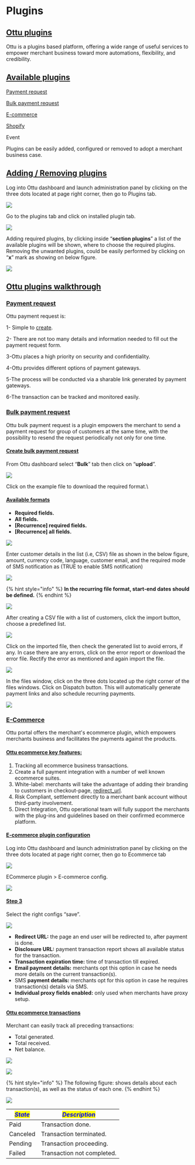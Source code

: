 # Plugins

## [Ottu plugins](./#ottu-plugins)

Ottu is a plugins based platform, offering a wide range of useful services to empower merchant business toward more automations, flexibility, and credibility.

## [Available plugins](./#available-plugins)

[Payment request](./#payment-request)

[Bulk payment request](./#bulk-payment-request)

[E-commerce](./#e-commerce)

[Shopify](../integration.md#shopify-plugin)

Event

Plugins can be easily added, configured or removed to adopt a merchant business case.

## [Adding / Removing plugins](./#adding-removing-plugins)

Log into Ottu dashboard and launch administration panel by clicking on the three dots located at page right corner, then go to Plugins tab.

![](<../../.gitbook/assets/1 (3).png>)

Go to the plugins tab and click on installed plugin tab.

![](<../../.gitbook/assets/2 (5).png>)

Adding required plugins, by clicking inside “**section plugins**” a list of the available plugins will be shown, where to choose the required plugins.\
Removing the unwanted plugins, could be easily performed by clicking on “**x**” mark as showing on below figure.

![](<../../.gitbook/assets/3 (5) (2).png>)

## [Ottu plugins walkthrough](./#ottu-plugins-walkthrough)

### [Payment request](./#payment-request)

Ottu payment request is:&#x20;

1- Simple to [create](../../#creating-payment-request).&#x20;

2- There are not too many details and information needed to fill out the payment request form.&#x20;

3-Ottu places a high priority on security and confidentiality.

4-Ottu provides different options of payment gateways.

5-The process will be conducted via a sharable link generated by payment gateways.&#x20;

6-The transaction can be tracked and monitored easily.

### [Bulk payment request](./#bulk-payment-request)

Ottu bulk payment request is a plugin empowers the merchant to send a payment request for group of customers at the same time, with the possibility to resend the request periodically not only for one time.

#### [Create bulk payment request](./#create-bulk-payment-request)

From Ottu dashboard select “**Bulk**” tab then click on “**upload**”.

![](<../../.gitbook/assets/4 (5).png>)

Click on the example file to download the required format.\


#### [Available formats](./#available-formats)

* **Required fields.**
* **All fields.**
* **\[Recurrence] required fields.**
* **\[Recurrence] all fields.**

![](<../../.gitbook/assets/5 (4) (1).png>)



Enter customer details in the list (i.e, CSV) file as shown in the below figure, amount, currency code, language, customer email, and the required mode of SMS notification as (TRUE to enable SMS notification)

![](<../../.gitbook/assets/6 (4).png>)

{% hint style="info" %}
**In the recurring file format, start-end dates should be defined.**
{% endhint %}

![](<../../.gitbook/assets/7 (3).png>)

After creating a CSV file with a list of customers, click the import button, choose a predefined list.

![](<../../.gitbook/assets/8 (2) (1).png>)

Click on the imported file, then check the generated list to avoid errors, if any. In case there are any errors, click on the error report or download the error file. Rectify the error as mentioned and again import the file.&#x20;

![](<../../.gitbook/assets/9 (3).png>)

In the files window, click on the three dots located up the right corner of the files windows. Click on Dispatch button. This will automatically generate payment links and also schedule recurring payments.&#x20;

![](<../../.gitbook/assets/10 (1).png>)

### [E-Commerce](./#e-commerce)

Ottu portal offers the merchant's ecommerce plugin, which empowers merchants business and facilitates the payments against the products.

#### [Ottu ecommerce key features:](./#ottu-ecommerce-key-features)

1. Tracking all ecommerce business transactions.
2. Create a full payment integration with a number of well known ecommerce suites.
3. White-label: merchants will take the advantage of adding their branding to customers in checkout-page, [redirect\_url](../../developer/checkout-api.md#redirect\_url-string-optional).
4. Risk Compliant, settlement directly to a merchant bank account without third-party involvement.
5. Direct Integration, Ottu operational team will fully support the merchants with the plug-ins and guidelines based on their confirmed ecommerce platform.

#### [E-commerce plugin configuration](./#e-commerce-plugin-configuration)

Log into Ottu dashboard and launch administration panel by clicking on the three dots located at page right corner, then go to Ecommerce tab

![](<../../.gitbook/assets/11 (2).png>)

ECommerce plugin > E-commerce config.

![](../../.gitbook/assets/12.png)

#### [Step 3](./#step-3-1)

Select the right configs “save”.

![](../../.gitbook/assets/13.png)

* **Redirect URL:** the page an end user will be redirected to, after payment is done.
* **Disclosure URL:** payment transaction report shows all available status for the transaction.
* **Transaction expiration time:** time of transaction till expired.
* **Email payment details:** merchants opt this option in case he needs more details on the current transaction(s).
* SMS **payment details:** merchants opt for this option in case he requires transaction(s) details via SMS.
* **Individual proxy fields enabled:** only used when merchants have proxy setup.&#x20;

#### [Ottu ecommerce transactions](./#ottu-ecommerce-transactions)

Merchant can easily track all preceding transactions:

* Total generated.
* Total received.
* Net balance.

![](<../../.gitbook/assets/14 (1).png>)

![](<../../.gitbook/assets/15 (1).png>)

{% hint style="info" %}
The following figure: shows details about each transaction(s), as well as the status of each one.
{% endhint %}

![](../../.gitbook/assets/16.png)

| _<mark style="color:blue;">**State**</mark>_ | _<mark style="color:blue;">**Description**</mark>_ |
| -------------------------------------------- | -------------------------------------------------- |
| Paid                                         | Transaction done.                                  |
| Canceled                                     | Transaction terminated.                            |
| Pending                                      | Transaction proceeding.                            |
| Failed                                       | Transaction not completed.                         |
